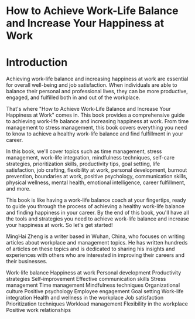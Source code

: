# How to Achieve Work-Life Balance and Increase Your Happiness at Work

# Introduction

Achieving work-life balance and increasing happiness at work are essential for overall well-being and job satisfaction. When individuals are able to balance their personal and professional lives, they can be more productive, engaged, and fulfilled both in and out of the workplace.

That's where "How to Achieve Work-Life Balance and Increase Your Happiness at Work" comes in. This book provides a comprehensive guide to achieving work-life balance and increasing happiness at work. From time management to stress management, this book covers everything you need to know to achieve a healthy work-life balance and find fulfillment in your career.

In this book, we'll cover topics such as time management, stress management, work-life integration, mindfulness techniques, self-care strategies, prioritization skills, productivity tips, goal setting, life satisfaction, job crafting, flexibility at work, personal development, burnout prevention, boundaries at work, positive psychology, communication skills, physical wellness, mental health, emotional intelligence, career fulfillment, and more.

This book is like having a work-life balance coach at your fingertips, ready to guide you through the process of achieving a healthy work-life balance and finding happiness in your career. By the end of this book, you'll have all the tools and strategies you need to achieve work-life balance and increase your happiness at work. So let's get started!

MingHai Zheng is a writer based in Wuhan, China, who focuses on writing articles about workplace and management topics. He has written hundreds of articles on these topics and is dedicated to sharing his insights and experiences with others who are interested in improving their careers and their businesses.


Work-life balance
Happiness at work
Personal development
Productivity strategies
Self-improvement
Effective communication skills
Stress management
Time management
Mindfulness techniques
Organizational culture
Positive psychology
Employee engagement
Goal setting
Work-life integration
Health and wellness in the workplace
Job satisfaction
Prioritization techniques
Workload management
Flexibility in the workplace
Positive work relationships
